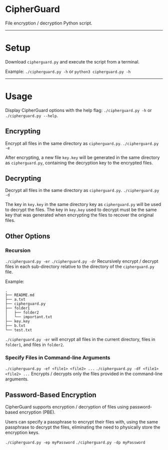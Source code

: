 # CipherGuard
File encryption / decryption Python script.

---
# Setup
Download `cipherguard.py` and execute the script from a terminal.

Example:
```./cipherguard.py -h```
or
```python3 cipherguard.py -h```

---
# Usage
Display CipherGuard options with the help flag: `./cipherguard.py -h` or `./cipherguard.py --help`.

## Encrypting
Encrypt all files in the same directory as `cipherguard.py`.
```./cipherguard.py -e```

After encrypting, a new file `key.key` will be generated in the same directory as `cipherguard.py`, containing the decryption key to the encrypted files.

## Decrypting
Decrypt all files in the same directory as `cipherguard.py`.
```./cipherguard.py -d```

The key in `key.key` in the same directory key as `cipherguard.py` will be used to decrypt the files.
The key in `key.key` used to decrypt must be the same key that was generated when encrypting the files to recover the original files.

## Other Options
### Recursion
```./cipherguard.py -er```
```./cipherguard.py -dr```
Recursively encrypt / decrypt files in each sub-directory relative to the directory of the `cipherguard.py` file.

Example:
```
.
├── README.md
├── a.txt
├── cipherguard.py
├── folder1
│   ├── folder2
│   └── important.txt
├── key.key
├── b.txt
└── test.txt
```
`./cipherguard.py -er` will encrypt all files in the current directory, files in `folder1`, and files in `folder2`.

### Specify Files in Command-line Arguments
```./cipherguard.py -ef <file1> <file2> ...```
```./cipherguard.py -df <file1> <file2> ...```
Encrypts / decrypts only the files provided in the command-line arguments.

## Password-Based Encryption
CipherGuard supports encryption / decryption of files using password-based encryption (PBE).

Users can specify a passphrase to encrypt their files with, using the same passphrase to decrypt the files, eliminating the need to physically store the encryption keys.

```./cipherguard.py -ep myPassword```
```./cipherguard.py -dp myPassword```
